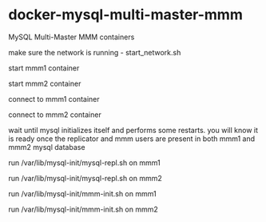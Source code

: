 # docker-mysql-multi-master-mmm
MySQL Multi-Master MMM containers


make sure the network is running - start_network.sh

start mmm1 container

start mmm2 container


connect to mmm1 container

connect to mmm2 container


wait until mysql initializes itself and performs some restarts.  you will know it is ready once the replicator and mmm users are present in both mmm1 and mmm2 mysql database


run /var/lib/mysql-init/mysql-repl.sh on mmm1

run /var/lib/mysql-init/mysql-repl.sh on mmm2


run /var/lib/mysql-init/mmm-init.sh on mmm1

run /var/lib/mysql-init/mmm-init.sh on mmm2
